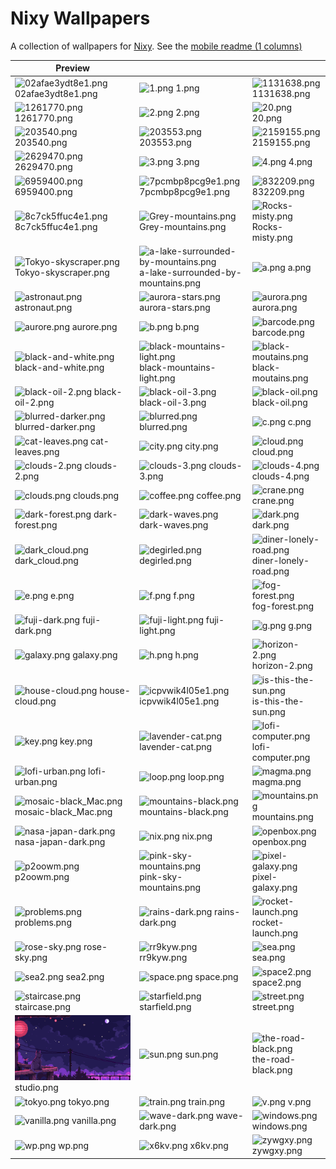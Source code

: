 # Nixy Wallpapers

A collection of wallpapers for [Nixy](https://github.com/anotherhadi/nixy).
See the [mobile readme (1 columns)](./docs/MOBILE-VIEW.md)

| Preview |    |    |
| ------- | -- | -- |
| ![02afae3ydt8e1.png](./wallpapers/02afae3ydt8e1.png) 02afae3ydt8e1.png | ![1.png](./wallpapers/1.png) 1.png | ![1131638.png](./wallpapers/1131638.png) 1131638.png |
| ![1261770.png](./wallpapers/1261770.png) 1261770.png | ![2.png](./wallpapers/2.png) 2.png | ![20.png](./wallpapers/20.png) 20.png |
| ![203540.png](./wallpapers/203540.png) 203540.png | ![203553.png](./wallpapers/203553.png) 203553.png | ![2159155.png](./wallpapers/2159155.png) 2159155.png |
| ![2629470.png](./wallpapers/2629470.png) 2629470.png | ![3.png](./wallpapers/3.png) 3.png | ![4.png](./wallpapers/4.png) 4.png |
| ![6959400.png](./wallpapers/6959400.png) 6959400.png | ![7pcmbp8pcg9e1.png](./wallpapers/7pcmbp8pcg9e1.png) 7pcmbp8pcg9e1.png | ![832209.png](./wallpapers/832209.png) 832209.png |
| ![8c7ck5ffuc4e1.png](./wallpapers/8c7ck5ffuc4e1.png) 8c7ck5ffuc4e1.png | ![Grey-mountains.png](./wallpapers/Grey-mountains.png) Grey-mountains.png | ![Rocks-misty.png](./wallpapers/Rocks-misty.png) Rocks-misty.png |
| ![Tokyo-skyscraper.png](./wallpapers/Tokyo-skyscraper.png) Tokyo-skyscraper.png | ![a-lake-surrounded-by-mountains.png](./wallpapers/a-lake-surrounded-by-mountains.png) a-lake-surrounded-by-mountains.png | ![a.png](./wallpapers/a.png) a.png |
| ![astronaut.png](./wallpapers/astronaut.png) astronaut.png | ![aurora-stars.png](./wallpapers/aurora-stars.png) aurora-stars.png | ![aurora.png](./wallpapers/aurora.png) aurora.png |
| ![aurore.png](./wallpapers/aurore.png) aurore.png | ![b.png](./wallpapers/b.png) b.png | ![barcode.png](./wallpapers/barcode.png) barcode.png |
| ![black-and-white.png](./wallpapers/black-and-white.png) black-and-white.png | ![black-mountains-light.png](./wallpapers/black-mountains-light.png) black-mountains-light.png | ![black-moutains.png](./wallpapers/black-moutains.png) black-moutains.png |
| ![black-oil-2.png](./wallpapers/black-oil-2.png) black-oil-2.png | ![black-oil-3.png](./wallpapers/black-oil-3.png) black-oil-3.png | ![black-oil.png](./wallpapers/black-oil.png) black-oil.png |
| ![blurred-darker.png](./wallpapers/blurred-darker.png) blurred-darker.png | ![blurred.png](./wallpapers/blurred.png) blurred.png | ![c.png](./wallpapers/c.png) c.png |
| ![cat-leaves.png](./wallpapers/cat-leaves.png) cat-leaves.png | ![city.png](./wallpapers/city.png) city.png | ![cloud.png](./wallpapers/cloud.png) cloud.png |
| ![clouds-2.png](./wallpapers/clouds-2.png) clouds-2.png | ![clouds-3.png](./wallpapers/clouds-3.png) clouds-3.png | ![clouds-4.png](./wallpapers/clouds-4.png) clouds-4.png |
| ![clouds.png](./wallpapers/clouds.png) clouds.png | ![coffee.png](./wallpapers/coffee.png) coffee.png | ![crane.png](./wallpapers/crane.png) crane.png |
| ![dark-forest.png](./wallpapers/dark-forest.png) dark-forest.png | ![dark-waves.png](./wallpapers/dark-waves.png) dark-waves.png | ![dark.png](./wallpapers/dark.png) dark.png |
| ![dark_cloud.png](./wallpapers/dark_cloud.png) dark_cloud.png | ![degirled.png](./wallpapers/degirled.png) degirled.png | ![diner-lonely-road.png](./wallpapers/diner-lonely-road.png) diner-lonely-road.png |
| ![e.png](./wallpapers/e.png) e.png | ![f.png](./wallpapers/f.png) f.png | ![fog-forest.png](./wallpapers/fog-forest.png) fog-forest.png |
| ![fuji-dark.png](./wallpapers/fuji-dark.png) fuji-dark.png | ![fuji-light.png](./wallpapers/fuji-light.png) fuji-light.png | ![g.png](./wallpapers/g.png) g.png |
| ![galaxy.png](./wallpapers/galaxy.png) galaxy.png | ![h.png](./wallpapers/h.png) h.png | ![horizon-2.png](./wallpapers/horizon-2.png) horizon-2.png |
| ![house-cloud.png](./wallpapers/house-cloud.png) house-cloud.png | ![icpvwik4l05e1.png](./wallpapers/icpvwik4l05e1.png) icpvwik4l05e1.png | ![is-this-the-sun.png](./wallpapers/is-this-the-sun.png) is-this-the-sun.png |
| ![key.png](./wallpapers/key.png) key.png | ![lavender-cat.png](./wallpapers/lavender-cat.png) lavender-cat.png | ![lofi-computer.png](./wallpapers/lofi-computer.png) lofi-computer.png |
| ![lofi-urban.png](./wallpapers/lofi-urban.png) lofi-urban.png | ![loop.png](./wallpapers/loop.png) loop.png | ![magma.png](./wallpapers/magma.png) magma.png |
| ![mosaic-black_Mac.png](./wallpapers/mosaic-black_Mac.png) mosaic-black_Mac.png | ![mountains-black.png](./wallpapers/mountains-black.png) mountains-black.png | ![mountains.png](./wallpapers/mountains.png) mountains.png |
| ![nasa-japan-dark.png](./wallpapers/nasa-japan-dark.png) nasa-japan-dark.png | ![nix.png](./wallpapers/nix.png) nix.png | ![openbox.png](./wallpapers/openbox.png) openbox.png |
| ![p2oowm.png](./wallpapers/p2oowm.png) p2oowm.png | ![pink-sky-mountains.png](./wallpapers/pink-sky-mountains.png) pink-sky-mountains.png | ![pixel-galaxy.png](./wallpapers/pixel-galaxy.png) pixel-galaxy.png |
| ![problems.png](./wallpapers/problems.png) problems.png | ![rains-dark.png](./wallpapers/rains-dark.png) rains-dark.png | ![rocket-launch.png](./wallpapers/rocket-launch.png) rocket-launch.png |
| ![rose-sky.png](./wallpapers/rose-sky.png) rose-sky.png | ![rr9kyw.png](./wallpapers/rr9kyw.png) rr9kyw.png | ![sea.png](./wallpapers/sea.png) sea.png |
| ![sea2.png](./wallpapers/sea2.png) sea2.png | ![space.png](./wallpapers/space.png) space.png | ![space2.png](./wallpapers/space2.png) space2.png |
| ![staircase.png](./wallpapers/staircase.png) staircase.png | ![starfield.png](./wallpapers/starfield.png) starfield.png | ![street.png](./wallpapers/street.png) street.png |
| ![studio.png](./wallpapers/studio.png) studio.png | ![sun.png](./wallpapers/sun.png) sun.png | ![the-road-black.png](./wallpapers/the-road-black.png) the-road-black.png |
| ![tokyo.png](./wallpapers/tokyo.png) tokyo.png | ![train.png](./wallpapers/train.png) train.png | ![v.png](./wallpapers/v.png) v.png |
| ![vanilla.png](./wallpapers/vanilla.png) vanilla.png | ![wave-dark.png](./wallpapers/wave-dark.png) wave-dark.png | ![windows.png](./wallpapers/windows.png) windows.png |
| ![wp.png](./wallpapers/wp.png) wp.png | ![x6kv.png](./wallpapers/x6kv.png) x6kv.png | ![zywgxy.png](./wallpapers/zywgxy.png) zywgxy.png |
